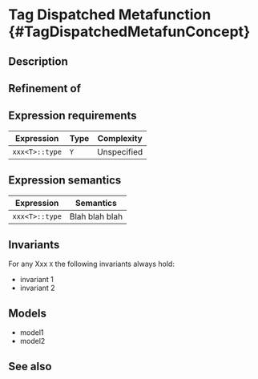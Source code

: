 Tag Dispatched Metafunction {#TagDispatchedMetafunConcept}
===========================

Description
-----------

Refinement of
-------------

Expression requirements
-----------------------

|            Expression                   |                 Type                 |            Complexity            |
| --------------------------------------- | ------------------------------------ | -------------------------------- |
| `xxx<T>::type`                          |  `Y`                                 |  Unspecified                     |


Expression semantics
--------------------

|            Expression                   |                                  Semantics                              |
| --------------------------------------- | ----------------------------------------------------------------------- |
| `xxx<T>::type`                          |  Blah blah blah                                                         |


Invariants
----------

For any Xxx `X` the following invariants always hold:

- invariant 1
- invariant 2

Models
------

- model1
- model2

See also
--------
